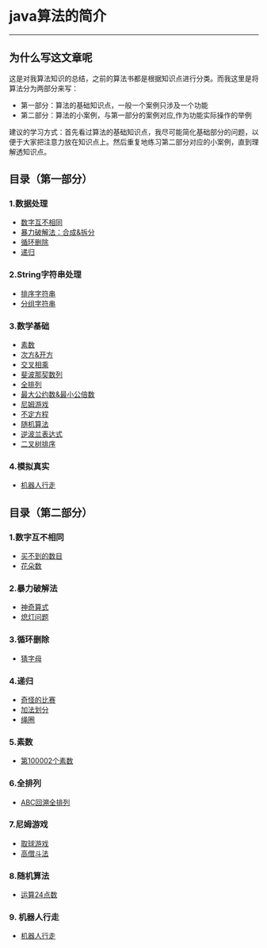 # java算法的简介

---

## 为什么写这文章呢

这是对我算法知识的总结，之前的算法书都是根据知识点进行分类。而我这里是将算法分为两部分来写：

- 第一部分：算法的基础知识点，一般一个案例只涉及一个功能
- 第二部分：算法的小案例，与第一部分的案例对应,作为功能实际操作的举例

建议的学习方式：首先看过算法的基础知识点，我尽可能简化基础部分的问题，以便于大家把注意力放在知识点上。然后重复地练习第二部分对应的小案例，直到理解透知识点。

## 目录（第一部分） 

### 1.数据处理  
- [数字互不相同](doc_A/ProcessingData.md#1数字互不相同) 
- [暴力破解法：合成&拆分](doc_A/ProcessingData.md#2暴力破解法合成拆分) 
- [循环删除](doc_A/ProcessingData.md#3循环删除) 
- [递归](doc_A/ProcessingData.md#4递归)
### 2.String字符串处理  
- [排序字符串](doc_A/ManageString.md#1排序字符串)     
- [分组字符串](doc_A/ManageString.md#2分组字符串)    
### 3.数学基础  
- [素数](doc_A/Math.md#1素数)      
- [次方&开方](doc_A/Math.md#2次方开方)       
- [交叉相乘](doc_A/Math.md#3交叉相乘)    
- [斐波那契数列](doc_A/Math.md#4斐波那契数列)     
- [全排列](doc_A/Math.md#5全排列)     
- [最大公约数&最小公倍数](doc_A/Math.md#6最大公约数最小公倍数)
- [尼姆游戏](doc_A/Math.md#7尼姆游戏)
- [不定方程](doc_A/Math.md#8不定方程)
- [随机算法](doc_A/Math.md#9随机算法)
- [逆波兰表达式](doc_A/Math.md#10逆波兰表达式)
- [二叉树排序](doc_A/Math.md#11二叉树排序)
### 4.模拟真实
- [机器人行走](doc_A/Simulation.md#1机器人行走)      

## 目录（第二部分）
### 1.数字互不相同
- [买不到的数目](doc_B/DifferentNum.md#1买不到的数目)
- [花朵数](doc_B/DifferentNum.md#2花朵数) 

### 2.暴力破解法
- [神奇算式](doc_B/Violence.md#1神奇算式)  
- [熄灯问题](doc_B/Violence.md#2熄灯问题)  


### 3.循环删除  
- [猜字母](doc_B/LoopDelete.md#1猜字母)  

### 4.递归  
- [奇怪的比赛](doc_B/Recursion.md#1奇怪的比赛)  
- [加法划分](doc_B/Recursion.md#2加法划分)  
- [绳圈](doc_B/Recursion.md#3绳圈)  

### 5.素数
- [第100002个素数](doc_B/Prime.md#1第100002个素数)  

### 6.全排列
- [ABC回溯全排列](doc_B/FullPermutation.md#1abc回溯全排列)  

### 7.尼姆游戏
- [取球游戏](doc_B/NimGame.md#1取球游戏)
- [高僧斗法](doc_B/NimGame.md#2高僧斗法)

### 8.随机算法
- [运算24点数](doc_B/random.md#1运算24点数)

### 9. 机器人行走
- [机器人行走](doc_B/RobotRun.md#1机器人行走)  


